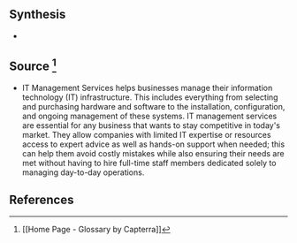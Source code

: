 ## Synthesis
- 
## Source [^1]
- IT Management Services helps businesses manage their information technology (IT) infrastructure. This includes everything from selecting and purchasing hardware and software to the installation, configuration, and ongoing management of these systems. IT management services are essential for any business that wants to stay competitive in today's market. They allow companies with limited IT expertise or resources access to expert advice as well as hands-on support when needed; this can help them avoid costly mistakes while also ensuring their needs are met without having to hire full-time staff members dedicated solely to managing day-to-day operations.
## References

[^1]: [[Home Page - Glossary by Capterra]]